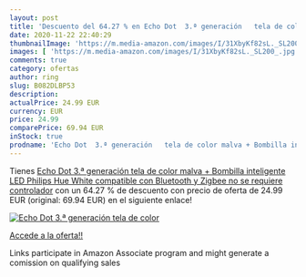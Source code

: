 ```yaml
---
layout: post
title: 'Descuento del 64.27 % en Echo Dot  3.ª generación   tela de color'
date: 2020-11-22 22:40:29
thumbnailImage: 'https://m.media-amazon.com/images/I/31XbyKf82sL._SL200_.jpg'
images: [ 'https://m.media-amazon.com/images/I/31XbyKf82sL._SL200_.jpg' ]
comments: true
category: ofertas
author: ring
slug: B082DLBP53
description:
actualPrice: 24.99 EUR
currency: EUR
price: 24.99
comparePrice: 69.94 EUR
inStock: true
prodname: 'Echo Dot  3.ª generación   tela de color malva + Bombilla inteligente LED Philips Hue White  compatible con Bluetooth y Zigbee  no se requiere controlador'
---
```


Tienes [Echo Dot  3.ª generación   tela de color malva + Bombilla inteligente LED Philips Hue White  compatible con Bluetooth y Zigbee  no se requiere controlador](https://www.amazon.es/dp/B082DLBP53/?tag=tolees-21) con un 64.27 % de descuento con precio de oferta de 24.99 EUR (original: 69.94 EUR) en el siguiente enlace!

[![Echo Dot  3.ª generación   tela de color](https://m.media-amazon.com/images/I/31XbyKf82sL._SL200_.jpg)](https://www.amazon.es/dp/B082DLBP53/?tag=tolees-21)

[Accede a la oferta!!](https://www.amazon.es/dp/B082DLBP53/?tag=tolees-21)

Links participate in Amazon Associate program and might generate a comission on qualifying sales


